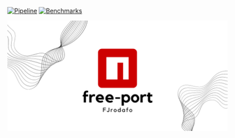 [![Pipeline](https://github.com/FJrodafo/npm-free-port/actions/workflows/pipeline_deployment.yml/badge.svg)](https://github.com/FJrodafo/npm-free-port/actions/workflows/pipeline_deployment.yml)
[![Benchmarks](https://github.com/FJrodafo/npm-free-port/actions/workflows/benchmarks.yml/badge.svg)](https://github.com/FJrodafo/npm-free-port/actions/workflows/benchmarks.yml)

<picture>
    <source media="(prefers-color-scheme: dark)" srcset="https://raw.githubusercontent.com/FJrodafo/npm-free-port/main/Assets/Banner/Dark.png">
    <img alt="npm-free-port" src="https://raw.githubusercontent.com/FJrodafo/npm-free-port/main/Assets/Banner/Light.png">
</picture>